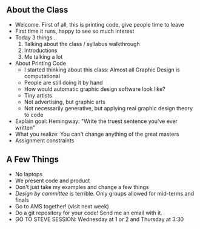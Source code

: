 About the Class
---------------

* Welcome. First of all, this is printing code, give people time to leave
* First time it runs, happy to see so much interest
* Today 3 things...
    1. Talking about the class / syllabus walkthrough
    2. Introductions
    3. Me talking a lot
* About Printing Code
    * I started thinking about this class: Almost all Graphic Design is computational
    * People are still doing it by hand
    * How would automatic graphic design software look like?
    * Tiny artists
    * Not advertising, but graphic arts
    * Not necessarily generative, but applying real graphic design theory to code
* Explain goal: Hemingway: "Write the truest sentence you've ever written"
* What you realize: You can't change anything of the great masters
* Assignment constraints

A Few Things
------------

* No laptops
* We present code and product
* Don't just take my examples and change a few things
* _Design by committee_ is terrible. Only groups allowed for mid-terms and finals
* Go to AMS together! (visit next week)
* Do a git repository for your code! Send me an email with it. 
* GO TO STEVE SESSION: Wednesday at 1 or 2 and Thursday at 3:30